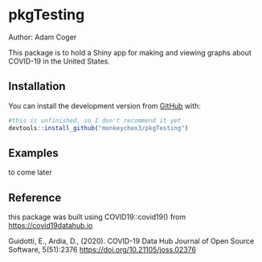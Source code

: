
<!-- README.md is generated from README.Rmd. Please edit that file -->

# pkgTesting

<!-- badges: start -->

<!-- badges: end -->

Author: Adam Coger

This package is to hold a Shiny app for making and viewing graphs about
COVID-19 in the United States.

## Installation

You can install the development version from
[GitHub](https://github.com/) with:

``` r
#this is unfinished, so I don't recommend it yet
devtools::install_github("monkeychex3/pkgTesting")
```

## Examples

to come later

## Reference

this package was built using COVID19::covid19() from
<https://covid19datahub.io>

Guidotti, E., Ardia, D., (2020). COVID-19 Data Hub Journal of Open
Source Software, 5(51):2376 <https://doi.org/10.21105/joss.02376>

<!--

This is a basic example which shows you how to solve a common problem:

{r example}
library(pkgTesting)
## basic example code


What is special about using `README.Rmd` instead of just `README.md`? You can include R chunks like so:



You'll still need to render `README.Rmd` regularly, to keep `README.md` up-to-date.

You can also embed plots, for example:



In that case, don't forget to commit and push the resulting figure files, so they display on GitHub!

-->
